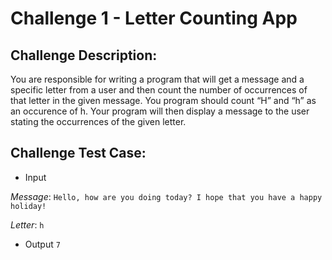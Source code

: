 # Challenge 1 - Letter Counting App


## Challenge Description:

You are responsible for writing a program that will get a message and a specific letter from a
user and then count the number of occurrences of that letter in the given message. You
program should count “H” and “h” as an occurence of h. Your program will then display a
message to the user stating the occurrences of the given letter.

## Challenge Test Case:

- Input

 _Message_: `Hello, how are you doing today? I hope that you have a happy
holiday! `

_Letter_: `h `

- Output
` 7 `

